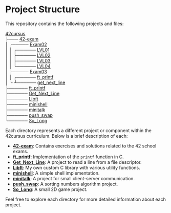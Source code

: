 # Project Structure

This repository contains the following projects and files:

[42cursus](https://github.com/eduaserr/42cursus)\
├───	[42-exam](https://github.com/eduaserr/42-exam/)\
│	┌─────	[Exam02](https://github.com/eduaserr/42-exam/Exam02)\
│	│	┌──────	[LVL01](https://github.com/eduaserr/42-exam/tree/main/Exam02/LVL01)\
│	│	├──────	[LVL02](https://github.com/eduaserr/42-exam/tree/main/Exam02/LVL02)\
│	│	├──────	[LVL03](https://github.com/eduaserr/42-exam/tree/main/Exam02/LVL03)\
│	│	└──────	[LVL04](https://github.com/eduaserr/42-exam/tree/main/Exam02/LVL04)\
│	├─────	[Exam03](https://github.com/eduaserr/Exam03)\
│	│	┌──────	[ft_printf](https://github.com/eduaserr/42-exam/tree/main/Exam03/ft_printf)\
│	└	┴──────	[get_next_line](https://github.com/eduaserr/42-exam/tree/main/Exam03/get_next_line)\
├──────	[ft_printf](https://github.com/eduaserr/ft_printf)\
├──────	[Get_Next_Line](https://github.com/eduaserr/Get_Next_Line)\
├──────	[Libft](https://github.com/eduaserr/Libft)\
├──────	[minishell](https://github.com/eduaserr/minishell)\
├──────	[minitalk](https://github.com/eduaserr/minitalk)\
├──────	[push_swap](https://github.com/eduaserr/push_swap)\
└──────	[So_Long](https://github.com/eduaserr/So_Long)

Each directory represents a different project or component within the 42cursus curriculum. Below is a brief description of each:

- **[42-exam](https://github.com/eduaserr/42-exam)**: Contains exercises and solutions related to the 42 school exams.
- **[ft_printf](https://github.com/eduaserr/ft_printf)**: Implementation of the `printf` function in C.
- **[Get_Next_Line](https://github.com/eduaserr/Get_Next_Line)**: A project to read a line from a file descriptor.
- **[Libft](https://github.com/eduaserr/Libft)**: My own custom C library with various utility functions.
- **[minishell](https://github.com/eduaserr/minishell)**: A simple shell implementation.
- **[minitalk](https://github.com/eduaserr/minitalk)**: A project for small client-server communication.
- **[push_swap](https://github.com/eduaserr/push_swap)**: A sorting numbers algorithm project.
- **[So_Long](https://github.com/eduaserr/So_Long)**: A small 2D game project.

Feel free to explore each directory for more detailed information about each project.